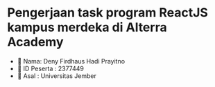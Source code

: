 # Pengerjaan task program ReactJS kampus merdeka di Alterra Academy
- :seat: Nama: Deny Firdhaus Hadi Prayitno
- :key: ID Peserta : 2377449
- :school: Asal : Universitas Jember
